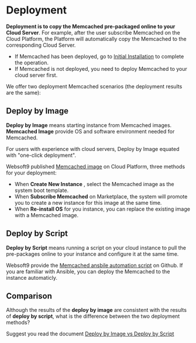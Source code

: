 # Deployment

**Deployment is to copy the Memcached pre-packaged online to your Cloud Server**. For example, after the user subscribe Memcached on the Cloud Platform, the Platform will automatically copy the Memcached to the corresponding Cloud Server.

- If Memcached has been deployed, go to [Initial Installation](/zh/stack-installation.md) to complete the operation.
- If Memcached is not deployed, you need to deploy Memcached to your cloud server first.

We offer two deployment Memcached scenarios (the deployment results are the same):

## Deploy by Image

**Deploy by Image** means starting instance from Memcached images. **Memcached Image** provide OS and software environment needed for Memcached.

For users with experience with cloud servers, Deploy by Image equated with "one-click deployment".

Websoft9 published [Memcached image](https://apps.websoft9.com/redis) on Cloud Platform, three methods for your deployment:

* When **Create New Instance** , select the Memcached image as the system boot template.
* When **Subscribe Memcached** on Marketplace, the system will promote you to create a new instance for this image at the same time.
* When **Re-install OS** for you instance, you can replace the existing image with a Memcached image.

## Deploy by Script

**Deploy by Script** means running a script on your cloud instance to pull the pre-packages online to your instance and configure it at the same time.

Websoft9 provide the [Memcached ansbile automation script](https://github.com/Websoft9/ansible-redis) on Github. If you are familiar with Ansible, you can deploy the Memcached to the instance automaticly.

## Comparison

Although the results of the **deploy by image** are consistent with the results of **deploy by script**, what is the difference between the two deployment methods?

Suggest you read the document [Deploy by Image vs Deploy by Script](https://support.websoft9.com/docs/faq/bz-product.html#deployment-comparison)